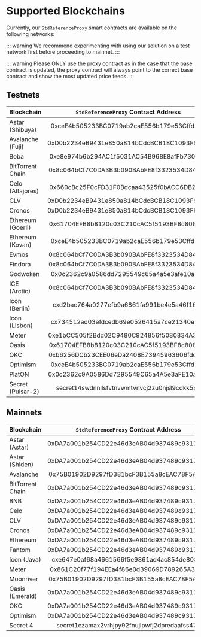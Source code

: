 <!--
order: 2
-->

# Supported Blockchains

Currently, our `StdReferenceProxy` smart contracts are available on the following networks:

::: warning
We recommend experimenting with using our solution on a test network first before proceeding to mainnet.
:::

::: warning
Please ONLY use the proxy contract as in the case that the base contract is updated, the proxy contract will always
point to the correct base contract and show the most updated price feeds.
:::

## Testnets

| Blockchain        |     `StdReferenceProxy` Contract Address      |                                                   Explorer                                                    |
| ----------------- | :-------------------------------------------: | :-----------------------------------------------------------------------------------------------------------: |
| Astar (Shibuya)   |  0xceE4b505233BC0719ab2caE556b179e53Cffd3Aa   |           [link](https://blockscout.com/shibuya/address/0xceE4b505233BC0719ab2caE556b179e53Cffd3Aa)           |
| Avalanche (Fuji)  |  0xD0b2234eB9431e850a814bCdcBCB18C1093F986B   |            [link](https://testnet.snowtrace.io/address/0xD0b2234eB9431e850a814bCdcBCB18C1093F986B)            |
| Boba              |  0xe8e974b6b294AC1f5031AC54B968E8afFb7306Cb   |     [link](https://blockexplorer.rinkeby.boba.network/address/0xe8e974b6b294AC1f5031AC54B968E8afFb7306Cb)     |
| BitTorrent Chain  |  0x8c064bCf7C0DA3B3b090BAbFE8f3323534D84d68   |            [link](https://testnet.bttcscan.com/address/0x8c064bCf7C0DA3B3b090BAbFE8f3323534D84d68)            |
| Celo (Alfajores)  |  0x660cBc25F0cFD31F0Bdcaa43525f0bACC6DB2ABc   |   [link](https://alfajores-blockscout.celo-testnet.org/address/0x660cBc25F0cFD31F0Bdcaa43525f0bACC6DB2ABc)    |
| CLV               |  0xD0b2234eB9431e850a814bCdcBCB18C1093F986B   |         [link](https://clover-testnet.subscan.io/account/0xD0b2234eB9431e850a814bCdcBCB18C1093F986B)          |
| Cronos            |  0xD0b2234eB9431e850a814bCdcBCB18C1093F986B   |           [link](https://testnet.cronoscan.com/address/0xD0b2234eB9431e850a814bCdcBCB18C1093F986B)            |
| Ethereum (Goerli) |  0x61704EFB8b8120c03C210cAC5f5193BF8c80852a   |            [link](https://goerli.etherscan.io/address/0x61704EFB8b8120c03C210cAC5f5193BF8c80852a)             |
| Ethereum (Kovan)  |  0xceE4b505233BC0719ab2caE556b179e53Cffd3Aa   |             [link](https://kovan.etherscan.io/address/0xceE4b505233BC0719ab2caE556b179e53Cffd3Aa)             |
| Evmos             |  0x8c064bCf7C0DA3B3b090BAbFE8f3323534D84d68   |               [link](https://evm.evmos.dev/address/0x8c064bCf7C0DA3B3b090BAbFE8f3323534D84d68)                |
| Findora           |  0x8c064bCf7C0DA3B3b090BAbFE8f3323534D84d68   |      [link](https://testnet-anvil.evm.findorascan.io/address/0x8c064bCf7C0DA3B3b090BAbFE8f3323534D84d68)      |
| Godwoken          |  0x0c2362c9a0586dd7295549c65a4a5e3afe10a88a   |           [link](https://v1.betanet.gwscan.com/address/0x0c2362c9a0586dd7295549c65a4a5e3afe10a88a)            |
| ICE (Arctic)      |  0x8c064bCf7C0DA3B3b090BAbFE8f3323534D84d68   |             [link](https://arctic.epirus.io/accounts/0x8c064bCf7C0DA3B3b090BAbFE8f3323534D84d68)              |
| Icon (Berlin)     |  cxd2bac764a0277efb9a6861fa991be4e5a46f16a2   |       [link](https://berlin.tracker.solidwallet.io/contract/cxd2bac764a0277efb9a6861fa991be4e5a46f16a2)       |
| Icon (Lisbon)     |  cx734512ad03efdcedb69e0526415a7ce21340e0db   |       [link](https://lisbon.tracker.solidwallet.io/contract/cx734512ad03efdcedb69e0526415a7ce21340e0db)       |
| Meter             |  0xe1bCC505f2Bdd02C9480C924856f5080834A3897   |        [link](https://scan-warringstakes.meter.io/address/0xe1bCC505f2Bdd02C9480C924856f5080834A3897)         |
| Oasis             |  0x61704EFB8b8120c03C210cAC5f5193BF8c80852a   |     [link](https://testnet.explorer.emerald.oasis.dev/address/0x61704EFB8b8120c03C210cAC5f5193BF8c80852a)     |
| OKC               |  0xb6256DCb23CEE06eDa2408E73945963606fdddd7   |         [link](https://www.oklink.com/en/okc-test/address/0xb6256DCb23CEE06eDa2408E73945963606fdddd7)         |
| Optimism          |  0xceE4b505233BC0719ab2caE556b179e53Cffd3Aa   |       [link](https://kovan-optimistic.etherscan.io/address/0xceE4b505233BC0719ab2caE556b179e53Cffd3Aa)        |
| PlatON            |  0x0c2362c9A0586Dd7295549C65a4A5e3aFE10a88A   |         [link](https://devnetscan.platon.network/address/0x0c2362c9A0586Dd7295549C65a4A5e3aFE10a88A)          |
| Secret (Pulsar-2) | secret14swdnnllsfvtnvwmtvnvcj2zu0njsl9cdkk5xp | [link](https://secretnodes.com/secret/chains/pulsar-2/accounts/secret14swdnnllsfvtnvwmtvnvcj2zu0njsl9cdkk5xp) |

## Mainnets

| Blockchain       |     `StdReferenceProxy` Contract Address      |                                                   Explorer                                                    |
| ---------------- | :-------------------------------------------: | :-----------------------------------------------------------------------------------------------------------: |
| Astar (Astar)    |  0xDA7a001b254CD22e46d3eAB04d937489c93174C3   |            [link](https://blockscout.com/astar/address/0xDA7a001b254CD22e46d3eAB04d937489c93174C3)            |
| Astar (Shiden)   |  0xDA7a001b254CD22e46d3eAB04d937489c93174C3   |             [link](https://shiden.subscan.io/address/0xDA7a001b254CD22e46d3eAB04d937489c93174C3)              |
| Avalanche        |  0x75B01902D9297fD381bcF3B155a8cEAC78F5A35E   |                [link](https://snowtrace.io/address/0x75B01902D9297fD381bcF3B155a8cEAC78F5A35E)                |
| BitTorrent Chain |  0xDA7a001b254CD22e46d3eAB04d937489c93174C3   |                [link](https://bttcscan.com/address/0xDA7a001b254CD22e46d3eAB04d937489c93174C3)                |
| BNB              |  0xDA7a001b254CD22e46d3eAB04d937489c93174C3   |                [link](https://bscscan.com/address/0xDA7a001b254CD22e46d3eAB04d937489c93174C3)                 |
| Celo             |  0xDA7a001b254CD22e46d3eAB04d937489c93174C3   |             [link](https://explorer.celo.org/address/0xDA7a001b254CD22e46d3eAB04d937489c93174C3)              |
| CLV              |  0xDA7a001b254CD22e46d3eAB04d937489c93174C3   |                [link](https://clvscan.com/address/0xDA7a001b254CD22e46d3eAB04d937489c93174C3)                 |
| Cronos           |  0xDA7a001b254CD22e46d3eAB04d937489c93174C3   |               [link](https://cronoscan.com/address/0xDA7a001b254CD22e46d3eAB04d937489c93174C3)                |
| Ethereum         |  0xDA7a001b254CD22e46d3eAB04d937489c93174C3   |                [link](https://etherscan.io/address/0xDA7a001b254CD22e46d3eAB04d937489c93174C3)                |
| Fantom           |  0xDA7a001b254CD22e46d3eAB04d937489c93174C3   |                [link](https://ftmscan.com/address/0xDA7a001b254CD22e46d3eAB04d937489c93174C3)                 |
| Icon (Java)      |  cxe647e0af68a4661566f5e9861ad4ac854de808a2   |          [link](https://tracker.icon.community/contract/cxe647e0af68a4661566f5e9861ad4ac854de808a2)           |
| Meter            |  0x861C20f77f194EEa4f86e0d39069D789265A3A82   |               [link](https://scan.meter.io/address/0x861C20f77f194EEa4f86e0d39069D789265A3A82)                |
| Moonriver        |  0x75B01902D9297fD381bcF3B155a8cEAC78F5A35E   |           [link](https://moonriver.moonscan.io/address/0x75B01902D9297fD381bcF3B155a8cEAC78F5A35E)            |
| Oasis (Emerald)  |  0xDA7a001b254CD22e46d3eAB04d937489c93174C3   |         [link](https://explorer.emerald.oasis.dev/address/0xDA7a001b254CD22e46d3eAB04d937489c93174C3)         |
| OKC              |  0xDA7a001b254CD22e46d3eAB04d937489c93174C3   |             [link](https://www.oklink.com/oec/address/0xDA7a001b254CD22e46d3eAB04d937489c93174C3)             |
| Optimism         |  0xDA7a001b254CD22e46d3eAB04d937489c93174C3   |          [link](https://optimistic.etherscan.io/address/0xDA7a001b254CD22e46d3eAB04d937489c93174C3)           |
| Secret 4         | secret1ezamax2vrhjpy92fnujlpwfj2dpredaafss47k | [link](https://secretnodes.com/secret/chains/secret-4/accounts/secret1ezamax2vrhjpy92fnujlpwfj2dpredaafss47k) |
